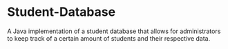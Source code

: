 # Student-Database
A Java implementation of a student database that allows for administrators to keep track of a certain amount of students and their respective data. 
